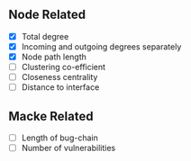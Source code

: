 ## Node Related
- [x] Total degree
- [x] Incoming and outgoing degrees separately
- [x] Node path length
- [ ] Clustering co-efficient
- [ ] Closeness centrality
- [ ] Distance to interface

## Macke Related
- [ ] Length of bug-chain
- [ ] Number of vulnerabilities
